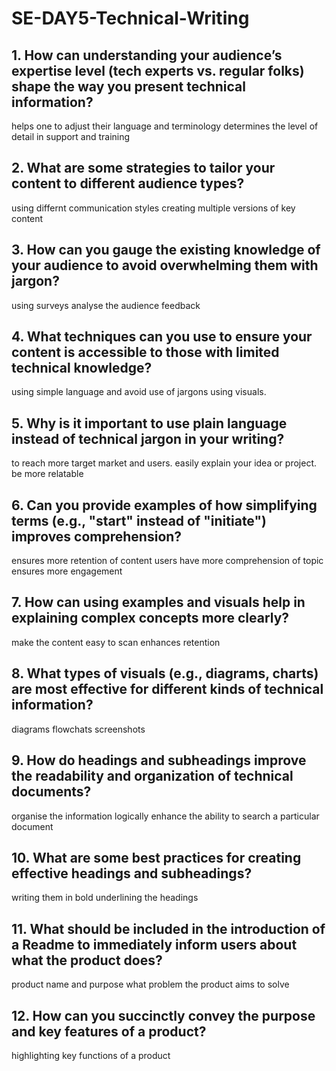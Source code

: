 # SE-DAY5-Technical-Writing
## 1. How can understanding your audience’s expertise level (tech experts vs. regular folks) shape the way you present technical information?
helps one to adjust their language and terminology
determines the level of detail in support and training
## 2. What are some strategies to tailor your content to different audience types?
using differnt communication styles
creating multiple versions of key content
## 3. How can you gauge the existing knowledge of your audience to avoid overwhelming them with jargon?
using surveys
analyse the audience feedback
## 4. What techniques can you use to ensure your content is accessible to those with limited technical knowledge?
using simple language and avoid use of jargons
using visuals.
## 5. Why is it important to use plain language instead of technical jargon in your writing?
to reach more target market and users.
easily explain your idea or project.
be more relatable 
## 6. Can you provide examples of how simplifying terms (e.g., "start" instead of "initiate") improves comprehension?
ensures more retention of content
users have more comprehension of topic
ensures more engagement
## 7. How can using examples and visuals help in explaining complex concepts more clearly?
make the content easy to scan
enhances retention
## 8. What types of visuals (e.g., diagrams, charts) are most effective for different kinds of technical information?
diagrams
flowchats
screenshots
## 9. How do headings and subheadings improve the readability and organization of technical documents?
organise the information logically
enhance the ability to search a particular document
## 10. What are some best practices for creating effective headings and subheadings?
writing them in bold
underlining the headings
## 11. What should be included in the introduction of a Readme to immediately inform users about what the product does?
product name and purpose
what problem the product aims to solve
## 12. How can you succinctly convey the purpose and key features of a product?
highlighting key functions of a product

